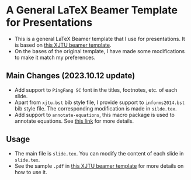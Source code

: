 # A General LaTeX Beamer Template for Presentations

- This is a general LaTeX Beamer template that I use for presentations. It is based on [this XJTU beamer template](https://www.overleaf.com/latex/templates/xjtu-beamer-theme/ddhzxgwqbvsy).
- On the bases of the original template, I have made some modifications to make it match my preferences.

## Main Changes (2023.10.12 update)
- Add support to `PingFang SC` font in the titles, footnotes, etc. of each slide.
- Apart from `xjtu.bst` bib style file, I provide support to `informs2014.bst` bib style file. The corresponding modification is made in `silde.tex`.
- Add support to `annotate-equations`, this macro package is used to annotate equations. See [this link](https://github.com/st--/annotate-equations) for more details.

## Usage
- The main file is `slide.tex`. You can modify the content of each slide in `slide.tex`.
- See the sample `.pdf` in [this XJTU beamer template](https://www.overleaf.com/latex/templates/xjtu-beamer-theme/ddhzxgwqbvsy) for more details on how to use it.